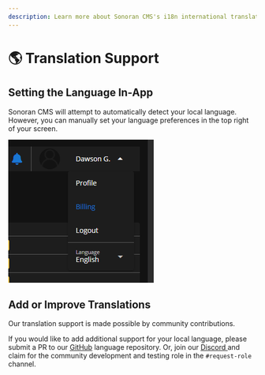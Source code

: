 ```yaml
---
description: Learn more about Sonoran CMS's i18n international translation support.
---
```


# 🌎 Translation Support

## Setting the Language In-App

Sonoran CMS will attempt to automatically detect your local language. However, you can manually set your language preferences in the top right of your screen.

![Sonoran CMS - Language Selector](<../.gitbook/assets/image (16).png>)

## Add or Improve Translations

Our translation support is made possible by community contributions.

If you would like to add additional support for your local language, please submit a PR to our [GitHub](https://github.com/Sonoran-Software/sonorancms\_translations) language repository. Or, join our [Discord ](http://discord.sonorancad.com/)and claim for the community development and testing role in the `#request-role` channel.
